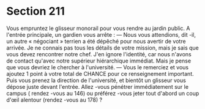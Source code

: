 # Section 211

Vous empruntez le glisseur monorail pour vous rendre au jardin
public. A l'entrée principale, un gardien vous arrête :
— Nous vous attendions, dit -il, un autre « négociant » terrien a
été dépêché pour nous avertir de votre arrivée. Je ne  connais pas
tous les détails de votre mission, mais je sais que vous devez
rencontrer notre chef. J'en ignore l'identité, car nous n'avons de
contact qu'avec notre supérieur hiérarchique immédiat. Mais je
pense que vous devriez le chercher à l'université.
— Vous le remerciez et vous ajoutez 1 point à votre total de
CHANCE  pour ce renseignement important. Puis vous prenez la
direction de l'université, et bientôt un glisseur vous dépose juste
devant l'entrée. Allez -vous pénétrer immédiatement sur le
campus ( rendez -vous au 146) ou préférez -vous jeter tout d'abord
un coup d'œil alentour (rendez -vous au 178) ?